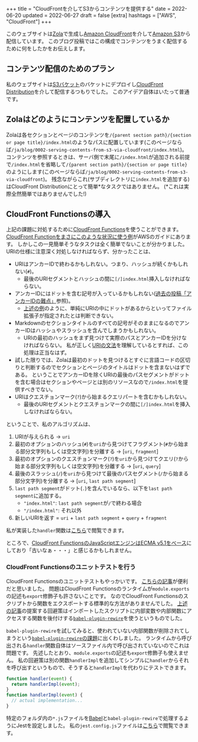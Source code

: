 +++
title = "CloudFrontを介してS3からコンテンツを提供する"
date = 2022-06-20
updated = 2022-06-27
draft = false
[extra]
hashtags = ["AWS", "CloudFront"]
+++

このウェブサイトは[Zola](https://www.getzola.org)で生成し[Amazon CloudFront](https://aws.amazon.com/cloudfront/)を介して[Amazon S3](https://aws.amazon.com/s3/)から配信しています。
このブログ投稿ではこの構成でコンテンツをうまく配信するために何をしたかをお伝えします。

<!-- more -->

## コンテンツ配信のためのプラン

私のウェブサイトは[S3バケット](https://docs.aws.amazon.com/AmazonS3/latest/userguide/creating-buckets-s3.html)のバケットにデプロイし[CloudFront Distribution](https://docs.aws.amazon.com/AmazonCloudFront/latest/DeveloperGuide/distribution-working-with.html)を介して配信するつもりでした。
このアイデア自体はいたって普通です。

## Zolaはどのようにコンテンツを配置しているか

Zolaは各セクションとページのコンテンツを`/{parent section path}/{section or page title}/index.html`のようなパスに配置しています(このページならば`/ja/blog/0002-serving-contents-from-s3-via-cloudfront/index.html`)。
コンテンツを参照するときは、サーバ側で末尾に`/index.html`が追加される前提で`/index.html`を省略して`/{parent section path}/{section or page title}`のようにします(このページならば`/ja/blog/0002-serving-contents-from-s3-via-cloudfront`)。
残念ながらこれ(サブディレクトリに`index.html`を追加する)はCloudFront Distributionにとって簡単\*なタスクではありません。
(\*これは実際全然簡単ではありませんでした!)

## CloudFront Functionsの導入

上記の課題に対処するために[CloudFront Functions](https://docs.aws.amazon.com/AmazonCloudFront/latest/DeveloperGuide/cloudfront-functions.html)を使うことができます。
[CloudFront Functionをまさにこのような状況に使う例](https://docs.aws.amazon.com/AmazonCloudFront/latest/DeveloperGuide/example-function-add-index.html)がAWSのガイドにあります。
しかしこの一見簡単そうなタスクは全く簡単でないことが分かりました。
URIの仕様に注意深く対処しなければならず、分かったことは、
- URIはアンカーIDで終わるかもしれない。つまり、ハッシュが続くかもしれない(`#`)。
    - 最後のURIセグメントとハッシュの間に`[/]index.html`挿入しなければならない。
- アンカーIDにはドットを含む記号が入っているかもしれない([過去の投稿「アンカーIDの難点」](/ja/blog/0001-introducing-zola#アンカーIDの難点)参照)。
    - [上述の例](https://docs.aws.amazon.com/AmazonCloudFront/latest/DeveloperGuide/example-function-add-index.html)のように、単純にURIの中にドットがあるからといってファイル拡張子が指定されたとは判断できない。
- Markdownのセクションタイトルのすべての記号がそのままになるのでアンカーIDはハッシュやスラッシュを含んでしまうかもしれない。
    - URIの最初のハッシュをまず見つけて実際のパスとアンカーIDを分けなければならない。
      私が正しく[URIの文法](https://datatracker.ietf.org/doc/html/rfc3986#section-3.5)を理解しているとすれば、この処理は正当なはず。
- 試した限りでは、Zolaは最初のドットを見つけるとすぐに言語コードの区切りと判断するのでセクションとページのタイトルはドットを含まないはずである。
  ということでアンカーIDを除くURIの最後のパスセグメントがドットを含む場合はセクションやページとは別のリソースなので`/index.html`を提供すべきでない。
- URIはクエスチョンマーク(`?`)から始まるクエリパートを含むかもしれない。
    - 最後のURIセグメントとクエスチョンマークの間に`[/]index.html`を挿入しなければならない。

ということで、私のアルゴリズムは、
1. URIが与えられる &rightarrow; `uri`
2. 最初のオプションのハッシュ(`#`)を`uri`から見つけてフラグメント(`#`から始まる部分文字列もしくは空文字列)を分離する &rightarrow; [`uri`, `fragment`]
3. 最初のオプションのクエスチョンマーク(`?`)を`uri`から見つけてクエリ(`?`から始まる部分文字列もしくは空文字列)を分離する &rightarrow; [`uri`, `query`]
4. 最後のスラッシュ(`/`)を`uri`から見つけて最後のパスセグメント(`/`から始まる部分文字列)を分離する &rightarrow; [`uri`, `last path segment`]
5. `last path segment`がドット(`.`)を含んでいるなら、以下を`last path segment`に追加する。
    - `"index.html"`: `last path segment`が`/`で終わる場合
    - `"/index.html"`: それ以外
6. 新しいURIを返す = `uri` + `last path segment` + `query` + `fragment`

私が実装した`handler`関数は[こちら](https://github.com/codemonger-io/codemonger/blob/c681d9c928a3e02dc2efcaa89f4b4d9f93a6eeaa/cdk/cloudfront-fn/expand-index.js)で閲覧できます。

ところで、[CloudFront FunctionsのJavaScriptエンジンはECMA v5.1をベース](https://docs.aws.amazon.com/AmazonCloudFront/latest/DeveloperGuide/functions-javascript-runtime-features.html)にしており「古いなぁ・・・」と感じるかもしれません。

### CloudFront Functionsのユニットテストを行う

CloudFront Functionsのユニットテストもやっかいです。
[こちらの記事](https://www.uglydirtylittlestrawberry.co.uk/posts/unit-testing-cloudfront-functions/)が便利だと思いました。
問題はCloudFront Functionsのランタイムが`module.exports`の記述も`export`修飾子も許さないことです。
なのでCloudFront Functionsのスクリプトから関数をエクスポートする標準的な方法がありませんでした。
[上述の記事](https://www.uglydirtylittlestrawberry.co.uk/posts/unit-testing-cloudfront-functions/)の提案する回避策はインポートしたスクリプトに内部変数や内部関数にアクセスする関数を後付けする[`babel-plugin-rewire`](https://www.npmjs.com/package/babel-plugin-rewire)を使うというものでした。

`babel-plugin-rewire`を試してみると、使われていない内部関数が削除されてしまうという[`babel-plugin-rewire`の課題](https://github.com/speedskater/babel-plugin-rewire/issues/109#issuecomment-202526786)に出くわしました。
ランタイムから呼び出される`handler`関数自体はソースファイル内で呼び出されていないのでこれは問題です。
先述したとおり、`module.exports`の記述も`export`修飾子も使えません。
私の回避策は別の関数`handlerImpl`を追加してシンプルに`handler`からそれを呼び出すというもので、そうすると`handlerImpl`を代わりにテストできます。

```js
function handler(event) {
  return handlerImpl(event);
}
function handlerImpl(event) {
  // actual implementation...
}
```

特定のフォルダ内の`*.js`ファイルを[Babel](https://babeljs.io)と`babel-plugin-rewire`で処理するようにJestを設定しました。
私の`jest.config.js`ファイルは[こちら](https://github.com/codemonger-io/codemonger/blob/c681d9c928a3e02dc2efcaa89f4b4d9f93a6eeaa/cdk/babel.config.js)で閲覧できます。